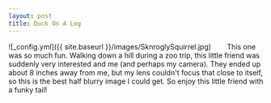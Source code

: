 ```yaml
---
layout: post
title: Duck On A Log
---
```


![_config.yml]({{ site.baseurl }}/images/SknroglySquirrel.jpg)
&nbsp;&nbsp;&nbsp;&nbsp;&nbsp;&nbsp; This one was so much fun. Walking down a hill during a zoo trip, this little friend was suddenly very interested and me (and perhaps my camera). They ended up about 8 inches away from me, but my lens couldn't focus that close to itself, so this is the best half blurry image I could get. So enjoy this little friend with a funky tail!


